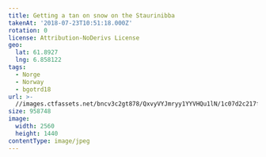 ```yaml
---
title: Getting a tan on snow on the Staurinibba
takenAt: '2018-07-23T10:51:18.000Z'
rotation: 0
license: Attribution-NoDerivs License
geo:
  lat: 61.8927
  lng: 6.858122
tags:
  - Norge
  - Norway
  - bgotrd18
url: >-
  //images.ctfassets.net/bncv3c2gt878/QxvyVYJmryy1YYVHQu1lN/1c07d2c217f3f7a4a93a0f51eb8f1ffe/getting-a-tan-on-snow-on-the-staurinibba_42051145660_o
size: 958748
image:
  width: 2560
  height: 1440
contentType: image/jpeg
---
```


